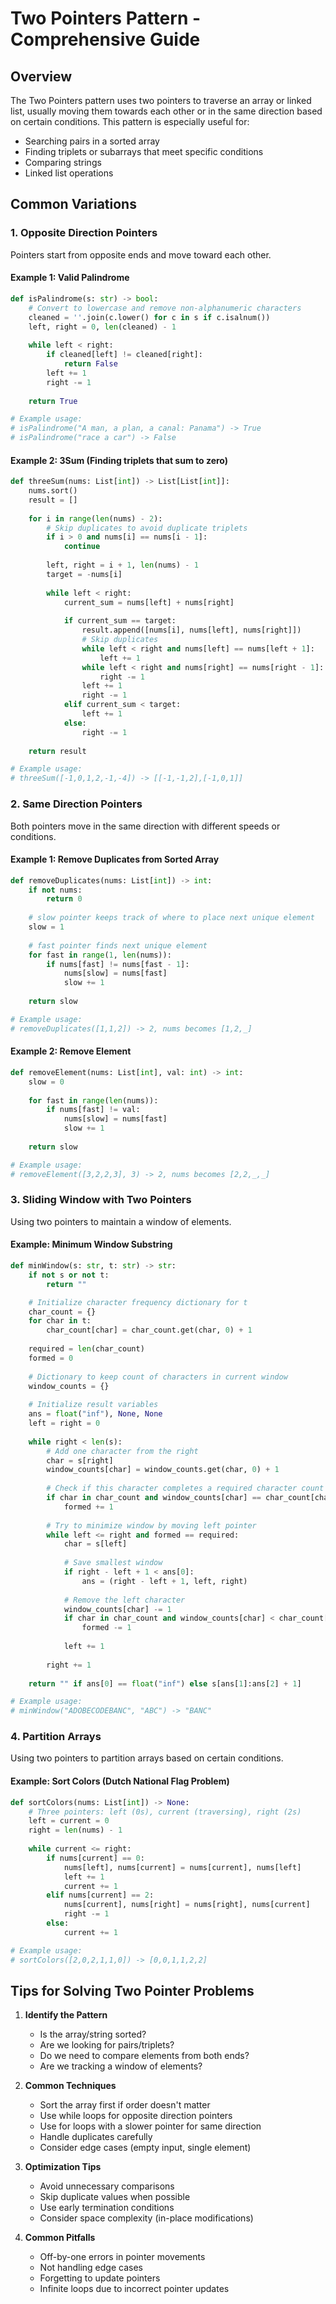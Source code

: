 # Two Pointers Pattern - Comprehensive Guide

## Overview
The Two Pointers pattern uses two pointers to traverse an array or linked list, usually moving them towards each other or in the same direction based on certain conditions. This pattern is especially useful for:
- Searching pairs in a sorted array
- Finding triplets or subarrays that meet specific conditions
- Comparing strings
- Linked list operations

## Common Variations

### 1. Opposite Direction Pointers
Pointers start from opposite ends and move toward each other.

#### Example 1: Valid Palindrome
```python
def isPalindrome(s: str) -> bool:
    # Convert to lowercase and remove non-alphanumeric characters
    cleaned = ''.join(c.lower() for c in s if c.isalnum())
    left, right = 0, len(cleaned) - 1
    
    while left < right:
        if cleaned[left] != cleaned[right]:
            return False
        left += 1
        right -= 1
    
    return True

# Example usage:
# isPalindrome("A man, a plan, a canal: Panama") -> True
# isPalindrome("race a car") -> False
```

#### Example 2: 3Sum (Finding triplets that sum to zero)
```python
def threeSum(nums: List[int]) -> List[List[int]]:
    nums.sort()
    result = []
    
    for i in range(len(nums) - 2):
        # Skip duplicates to avoid duplicate triplets
        if i > 0 and nums[i] == nums[i - 1]:
            continue
            
        left, right = i + 1, len(nums) - 1
        target = -nums[i]
        
        while left < right:
            current_sum = nums[left] + nums[right]
            
            if current_sum == target:
                result.append([nums[i], nums[left], nums[right]])
                # Skip duplicates
                while left < right and nums[left] == nums[left + 1]:
                    left += 1
                while left < right and nums[right] == nums[right - 1]:
                    right -= 1
                left += 1
                right -= 1
            elif current_sum < target:
                left += 1
            else:
                right -= 1
    
    return result

# Example usage:
# threeSum([-1,0,1,2,-1,-4]) -> [[-1,-1,2],[-1,0,1]]
```

### 2. Same Direction Pointers
Both pointers move in the same direction with different speeds or conditions.

#### Example 1: Remove Duplicates from Sorted Array
```python
def removeDuplicates(nums: List[int]) -> int:
    if not nums:
        return 0
        
    # slow pointer keeps track of where to place next unique element
    slow = 1
    
    # fast pointer finds next unique element
    for fast in range(1, len(nums)):
        if nums[fast] != nums[fast - 1]:
            nums[slow] = nums[fast]
            slow += 1
    
    return slow

# Example usage:
# removeDuplicates([1,1,2]) -> 2, nums becomes [1,2,_]
```

#### Example 2: Remove Element
```python
def removeElement(nums: List[int], val: int) -> int:
    slow = 0
    
    for fast in range(len(nums)):
        if nums[fast] != val:
            nums[slow] = nums[fast]
            slow += 1
    
    return slow

# Example usage:
# removeElement([3,2,2,3], 3) -> 2, nums becomes [2,2,_,_]
```

### 3. Sliding Window with Two Pointers
Using two pointers to maintain a window of elements.

#### Example: Minimum Window Substring
```python
def minWindow(s: str, t: str) -> str:
    if not s or not t:
        return ""

    # Initialize character frequency dictionary for t
    char_count = {}
    for char in t:
        char_count[char] = char_count.get(char, 0) + 1
    
    required = len(char_count)
    formed = 0
    
    # Dictionary to keep count of characters in current window
    window_counts = {}
    
    # Initialize result variables
    ans = float("inf"), None, None
    left = right = 0
    
    while right < len(s):
        # Add one character from the right
        char = s[right]
        window_counts[char] = window_counts.get(char, 0) + 1
        
        # Check if this character completes a required character count
        if char in char_count and window_counts[char] == char_count[char]:
            formed += 1
            
        # Try to minimize window by moving left pointer
        while left <= right and formed == required:
            char = s[left]
            
            # Save smallest window
            if right - left + 1 < ans[0]:
                ans = (right - left + 1, left, right)
                
            # Remove the left character
            window_counts[char] -= 1
            if char in char_count and window_counts[char] < char_count[char]:
                formed -= 1
                
            left += 1
        
        right += 1
    
    return "" if ans[0] == float("inf") else s[ans[1]:ans[2] + 1]

# Example usage:
# minWindow("ADOBECODEBANC", "ABC") -> "BANC"
```

### 4. Partition Arrays
Using two pointers to partition arrays based on certain conditions.

#### Example: Sort Colors (Dutch National Flag Problem)
```python
def sortColors(nums: List[int]) -> None:
    # Three pointers: left (0s), current (traversing), right (2s)
    left = current = 0
    right = len(nums) - 1
    
    while current <= right:
        if nums[current] == 0:
            nums[left], nums[current] = nums[current], nums[left]
            left += 1
            current += 1
        elif nums[current] == 2:
            nums[current], nums[right] = nums[right], nums[current]
            right -= 1
        else:
            current += 1

# Example usage:
# sortColors([2,0,2,1,1,0]) -> [0,0,1,1,2,2]
```

## Tips for Solving Two Pointer Problems

1. **Identify the Pattern**
   - Is the array/string sorted?
   - Are we looking for pairs/triplets?
   - Do we need to compare elements from both ends?
   - Are we tracking a window of elements?

2. **Common Techniques**
   - Sort the array first if order doesn't matter
   - Use while loops for opposite direction pointers
   - Use for loops with a slower pointer for same direction
   - Handle duplicates carefully
   - Consider edge cases (empty input, single element)

3. **Optimization Tips**
   - Avoid unnecessary comparisons
   - Skip duplicate values when possible
   - Use early termination conditions
   - Consider space complexity (in-place modifications)

4. **Common Pitfalls**
   - Off-by-one errors in pointer movements
   - Not handling edge cases
   - Forgetting to update pointers
   - Infinite loops due to incorrect pointer updates

